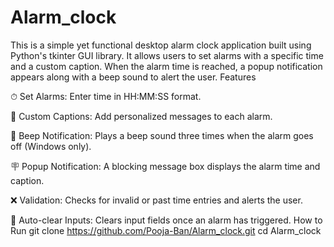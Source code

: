 # Alarm_clock
This is a simple yet functional desktop alarm clock application built using Python's tkinter GUI library. It allows users to set alarms with a specific time and a custom caption. When the alarm time is reached, a popup notification appears along with a beep sound to alert the user.
Features

⏱ Set Alarms: Enter time in HH:MM:SS format.

📝 Custom Captions: Add personalized messages to each alarm.

🔔 Beep Notification: Plays a beep sound three times when the alarm goes off (Windows only).

🪧 Popup Notification: A blocking message box displays the alarm time and caption.

❌ Validation: Checks for invalid or past time entries and alerts the user.

🧼 Auto-clear Inputs: Clears input fields once an alarm has triggered.
How to Run
git clone https://github.com/Pooja-Ban/Alarm_clock.git
cd Alarm_clock
